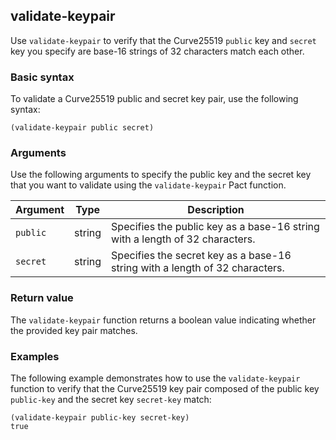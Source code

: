 ## validate-keypair

Use `validate-keypair` to verify that the Curve25519 `public` key and `secret` key you specify are base-16 strings of 32 characters match each other.

### Basic syntax

To validate a Curve25519 public and secret key pair, use the following syntax:

```pact
(validate-keypair public secret)
```

### Arguments

Use the following arguments to specify the public key and the secret key that you want to validate using the `validate-keypair` Pact function.

| Argument | Type | Description |
| --- | --- | --- |
| `public` | string | Specifies the public key as a base-16 string with a length of 32 characters. |
| `secret` | string | Specifies the secret key as a base-16 string with a length of 32 characters. |

### Return value

The `validate-keypair` function returns a boolean value indicating whether the provided key pair matches.

### Examples

The following example demonstrates how to use the `validate-keypair` function to verify that the Curve25519 key pair composed of the public key `public-key` and the secret key `secret-key` match:

```pact
(validate-keypair public-key secret-key)
true
```
